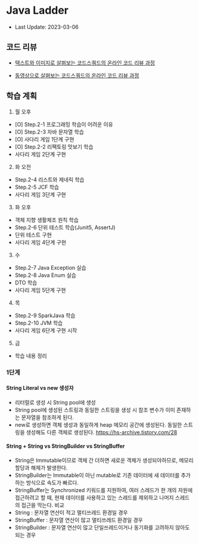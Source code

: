 # Java Ladder

- Last Update: 2023-03-06

## 코드 리뷰

* [텍스트와 이미지로 살펴보는 코드스쿼드의 온라인 코드 리뷰 과정](https://github.com/code-squad/codesquad-docs/blob/master/codereview/README.md)

* [동영상으로 살펴보는 코드스쿼드의 온라인 코드 리뷰 과정](https://youtube.com/watch?v=lFinZfu3QO0&si=EnSIkaIECMiOmarE)

## 학습 계획

1. 월 오후
- [O] Step.2-1 프로그래밍 학습이 어려운 이유
- [O] Step.2-3 자바 문자열 학습
- [O] 사다리 게임 1단계 구현
- [O] Step.2-2 리팩토링 맛보기 학습
- 사다리 게임 2단계 구현

2. 화 오전
- Step.2-4 리스트와 제네릭 학습
- Step.2-5 JCF 학습
- 사다리 게임 3단계 구현

3. 화 오후
- 객체 지향 생활체조 원칙 학습
- Step.2-6 단위 테스트 학습(Junit5, AssertJ)
- 단위 테스트 구현
- 사다리 게임 4단계 구현

3. 수
- Step.2-7 Java Exception 실습
- Step.2-8 Java Enum 실습
- DTO 학습
- 사다리 게임 5단계 구현

4. 목
- Step.2-9 SparkJava 학습
- Step.2-10 JVM 학습
- 사다리 게임 6단계 구현 시작

5. 금
- 학습 내용 정리

### 1단계

#### String Literal vs new 생성자
- 리터럴로 생성 시 String pool에 생성
- String pool에 생성된 스트링과 동일한 스트링을 생성 시 참조 변수가 이미 존재하는 문자열을 참조하게 된다.
- new로 생성하면 객체 생성과 동일하게 heap 메모리 공간에 생성된다. 동일한 스트링을 생성해도 다른 객체로 생성된다.
  https://hs-archive.tistory.com/28

#### String + String vs StringBuilder vs StringBuffer
- String은 Immutable이므로 객체 간 더하면 새로운 객체가 생성되야하므로, 메모리 할당과 해제가 발생한다.
- StringBuilder는 Immutable이 아닌 mutable로 기존 데이터에 새 데이터를 추가하는 방식으로 속도가 빠르다.
- StringBuffer는 Synchronized 키워드를 지원하여, 여러 스레드가 한 개의 자원에 접근하려고 할 때, 현재 데이터를 사용하고 있는 스레드를 제외하고 나머지 스레드의 접근을 막는다.
비교
- String :  문자열 연산이 적고 멀티쓰레드 환경일 경우
- StringBuffer :  문자열 연산이 많고 멀티쓰레드 환경일 경우
- StringBuilder :  문자열 연산이 많고 단일쓰레드이거나 동기화를 고려하지 않아도 되는 경우
